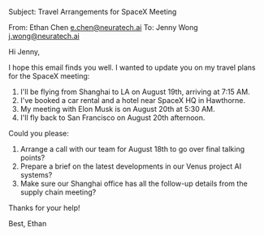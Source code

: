 Subject: Travel Arrangements for SpaceX Meeting

From: Ethan Chen <e.chen@neuratech.ai>
To: Jenny Wong <j.wong@neuratech.ai>

Hi Jenny,

I hope this email finds you well. I wanted to update you on my travel plans for the SpaceX meeting:

1. I'll be flying from Shanghai to LA on August 19th, arriving at 7:15 AM.
2. I've booked a car rental and a hotel near SpaceX HQ in Hawthorne.
3. My meeting with Elon Musk is on August 20th at 5:30 AM.
4. I'll fly back to San Francisco on August 20th afternoon.

Could you please:
1. Arrange a call with our team for August 18th to go over final talking points?
2. Prepare a brief on the latest developments in our Venus project AI systems?
3. Make sure our Shanghai office has all the follow-up details from the supply chain meeting?

Thanks for your help!

Best,
Ethan
